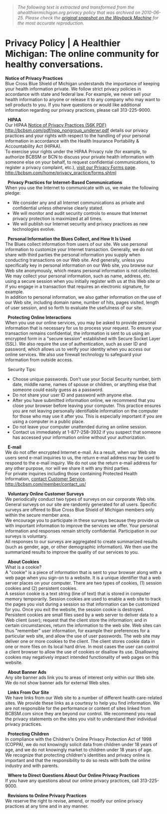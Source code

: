 > *The following text is extracted and transformed from the ahealthiermichigan.org privacy policy that was archived on 2010-06-25. Please check the [original snapshot on the Wayback Machine](https://web.archive.org/web/20100625033024id_/http%3A//www.ahealthiermichigan.org/DynamicTextPage.aspx%3Fpagekey%3DGlobal.PrivacyPolicy) for the most accurate reproduction.*

# Privacy Policy | A Healthier Michigan: The online community for healthy conversations.

**Notice of Privacy Practices**   
Blue Cross Blue Shield of Michigan understands the importance of keeping your health information private. We follow strict privacy policies in accordance with state and federal law. For example, we never sell your health information to anyone or release it to any company who may want to sell products to you. If you have questions or would like additional information regarding our privacy practices, please call 313-225-9000. 

  **HIPAA**   
Our HIPAA [Notice of Privacy Practices (56K PDF)](http://bcbsm.com/pdf/npp_nongroup_underwr.pdf) http://bcbsm.com/pdf/npp_nongroup_underwr.pdf details our privacy practices and your rights with respect to the handling of your personal information in accordance with the Health Insurance Portability & Accountability Act (HIPAA).   
To exercise your rights under the HIPAA Privacy rule (for example, to authorize BCBSM or BCN to discuss your private health information with someone else on your behalf, to request confidential communications, to register a privacy complaint, etc.), [visit our Privacy Forms page](http://bcbsm.com/home/privacy_practice/forms.shtml). http://bcbsm.com/home/privacy_practice/forms.shtml 

  **Privacy Practices for Internet-Based Communications**   
When you use the Internet to communicate with us, we make the following pledge:   
* We consider any and all Internet communications as private and confidential unless otherwise clearly stated.   
* We will monitor and audit security controls to ensure that Internet privacy protection is maximized at all times.   
* We will publish our Internet security and privacy practices as new technologies evolve. 

  **Personal Information the Blues Collect, and How It Is Used**   
The Blues collect information from users of our site. We use personal information to customize your Internet transaction. Generally, we do not share with third parties the personal information you supply when conducting transactions on our Web site. And generally, unless you specifically key in personal information on our Web site, you browse our Web site anonymously, which means personal information is not collected. We may collect your personal information, such as name, address, etc. using a secure session when you initially register with us at this Web site or if you engage in a transaction that requires an electronic signature, for example.   
In addition to personal information, we also gather information on the use of our Web site, including domain name, number of hits, pages visited, length of user session, and so forth to evaluate the usefulness of our site. 

  **Protecting Online Interactions**   
When you use our online services, you may be asked to provide personal information that is necessary for us to process your request. To ensure your transaction remains confidential, the information is sent to us using an encrypted form in a "secure session" established with Secure Socket Layer (SSL). We also require the use of authentication, such as user ID and password, which allows us to verify your identity when you access our online services. We also use firewall technology to safeguard your information from outside access. 

  Security Tips:   
* Choose unique passwords. Don't use your Social Security number, birth date, middle name, names of spouse or children, or anything else that someone could easily guess as a password.   
* Do not share your user ID and password with anyone else.   
* After you have submitted information online, we recommend that you close your browser before leaving your computer. This practice ensures you are not leaving personally identifiable information on the computer for those who may use it after you. This is especially important if you are using a computer in a public place.   
* Do not leave your computer unattended during an online session.   
* Contact us immediately at 1-877-258-3932 if you suspect that someone has accessed your information online without your authorization. 

  **E-mail**   
We do not offer encrypted Internet e-mail. As a result, when our Web site users send e-mail inquiries to us, the return e-mail address may be used to respond to the e-mail inquiry. We do not use the return e-mail address for any other purpose, nor will we share it with any third parties.   
For private inquiries including those containing Protected Health Information, [contact Customer Service](http://bcbsm.com/member/contact_us/). http://bcbsm.com/member/contact_us/ 

  **Voluntary Online Customer Surveys**   
We periodically conduct two types of surveys on our corporate Web site. General surveys on our site are randomly generated for all users. Specific surveys are offered to Blue Cross Blue Shield of Michigan members only within the secure member area.   
We encourage you to participate in these surveys because they provide us with important information to improve the services we offer. Your personal information and responses remain strictly confidential. Participation in our surveys is voluntary.   
All responses to our surveys are aggregated to create summarized results (such as gender, age, or other demographic information). We then use the summarized results to improve the quality of our services to you. 

  **About Cookies**   
What is a cookie?   
A "cookie" is a piece of information that is sent to your browser along with a web page when you sign-on to a website. It is a unique identifier that a web server places on your computer. There are two types of cookies, (1) session cookies and (2) persistent cookies.   
A session cookie is a text string (line of text) that is stored in computer memory temporarily. Session cookies are used to enable a web site to track the pages you visit during a session so that information can be customized for you. Once you exit the website, the session cookie is destroyed.   
Persistent cookies are small files used by a web server to deliver data to a Web client (user); request that the client store the information; and in certain circumstances, return the information to the web site. Web sites can thus "remember" user information, for example their preferences for a particular web site, and allow the use of user passwords. The web site may deliver one or more cookies to the client. The client stores cookie data in one or more files on its local hard drive. In most cases the user can control a client browser to allow the use of cookies or disallow its use. Disallowing cookies may negatively impact intended functionality of web pages on this website. 

  **About Banner Ads**   
Any site banner ads link you to areas of interest only within our Web site. We do not show banner ads for external Web sites. 

  **Links From Our Site**   
We have links from our Web site to a number of different health care-related sites. We provide these links as a courtesy to help you find information. We are not responsible for the performance or content of sites linked from BCBSM.com since they are beyond our control. We recommend you read the privacy statements on the sites you visit to understand their individual privacy practices. 

  **Protecting Children**   
In compliance with the Children's Online Privacy Protection Act of 1998 (COPPA), we do not knowingly solicit data from children under 18 years of age, and we do not knowingly market to children under 18 years of age.   
We recognize that protecting children's identities and privacy online is important and that the responsibility to do so rests with both the online industry and with parents. 

  **Where to Direct Questions About Our Online Privacy Practices**   
If you have any questions about our online privacy practices, call 313-225-9000. 

  **Revisions to Online Privacy Practices**   
We reserve the right to revise, amend, or modify our online privacy practices at any time and in any manner.
